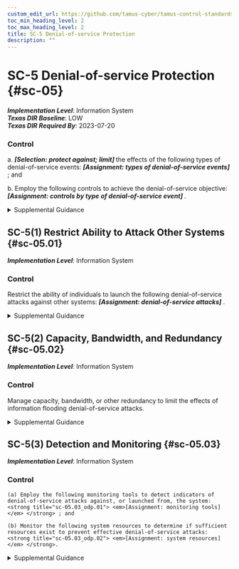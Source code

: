 ```yaml
---
custom_edit_url: https://github.com/tamus-cyber/tamus-control-standards/tree/main/content/tamus.edu/TAMUS_profile.xml
toc_min_heading_level: 2
toc_max_heading_level: 2
title: SC-5 Denial-of-service Protection
description: ""
---
```


# SC-5 Denial-of-service Protection {#sc-05}

_**Implementation Level**_: Information System\
_**Texas DIR Baseline**_: LOW\
_**Texas DIR Required By**_: 2023-07-20

### Control

a.  <strong title="sc-05_odp.02"> <em>[Selection: protect against; limit]</em> </strong> the effects of the following types of denial-of-service events: <strong title="sc-05_odp.01"> <em>[Assignment: types of denial-of-service events]</em> </strong> ; and

b. Employ the following controls to achieve the denial-of-service objective: <strong title="sc-05_odp.03"> <em>[Assignment: controls by type of denial-of-service event]</em> </strong>.

<details>
  <summary>Supplemental Guidance</summary>

Denial-of-service events may occur due to a variety of internal and external causes, such as an attack by an adversary or a lack of planning to support organizational needs with respect to capacity and bandwidth. Such attacks can occur across a wide range of network protocols (e.g., IPv4, IPv6). A variety of technologies are available to limit or eliminate the origination and effects of denial-of-service events. For example, boundary protection devices can filter certain types of packets to protect system components on internal networks from being directly affected by or the source of denial-of-service attacks. Employing increased network capacity and bandwidth combined with service redundancy also reduces the susceptibility to denial-of-service events.

</details>

## SC-5(1) Restrict Ability to Attack Other Systems {#sc-05.01}

_**Implementation Level**_: Information System

### Control

Restrict the ability of individuals to launch the following denial-of-service attacks against other systems: <strong title="sc-05.01_odp"> <em>[Assignment: denial-of-service attacks]</em> </strong>.

<details>
  <summary>Supplemental Guidance</summary>

Restricting the ability of individuals to launch denial-of-service attacks requires the mechanisms commonly used for such attacks to be unavailable. Individuals of concern include hostile insiders or external adversaries who have breached or compromised the system and are using it to launch a denial-of-service attack. Organizations can restrict the ability of individuals to connect and transmit arbitrary information on the transport medium (i.e., wired networks, wireless networks, spoofed Internet protocol packets). Organizations can also limit the ability of individuals to use excessive system resources. Protection against individuals having the ability to launch denial-of-service attacks may be implemented on specific systems or boundary devices that prohibit egress to potential target systems.

</details>

## SC-5(2) Capacity, Bandwidth, and Redundancy {#sc-05.02}

_**Implementation Level**_: Information System

### Control

Manage capacity, bandwidth, or other redundancy to limit the effects of information flooding denial-of-service attacks.

<details>
  <summary>Supplemental Guidance</summary>

Managing capacity ensures that sufficient capacity is available to counter flooding attacks. Managing capacity includes establishing selected usage priorities, quotas, partitioning, or load balancing.

</details>

## SC-5(3) Detection and Monitoring {#sc-05.03}

_**Implementation Level**_: Information System

### Control

    (a) Employ the following monitoring tools to detect indicators of denial-of-service attacks against, or launched from, the system: <strong title="sc-05.03_odp.01"> <em>[Assignment: monitoring tools]</em> </strong> ; and

    (b) Monitor the following system resources to determine if sufficient resources exist to prevent effective denial-of-service attacks: <strong title="sc-05.03_odp.02"> <em>[Assignment: system resources]</em> </strong>.

<details>
  <summary>Supplemental Guidance</summary>

Organizations consider the utilization and capacity of system resources when managing risk associated with a denial of service due to malicious attacks. Denial-of-service attacks can originate from external or internal sources. System resources that are sensitive to denial of service include physical disk storage, memory, and CPU cycles. Techniques used to prevent denial-of-service attacks related to storage utilization and capacity include instituting disk quotas, configuring systems to automatically alert administrators when specific storage capacity thresholds are reached, using file compression technologies to maximize available storage space, and imposing separate partitions for system and user data.

</details>

